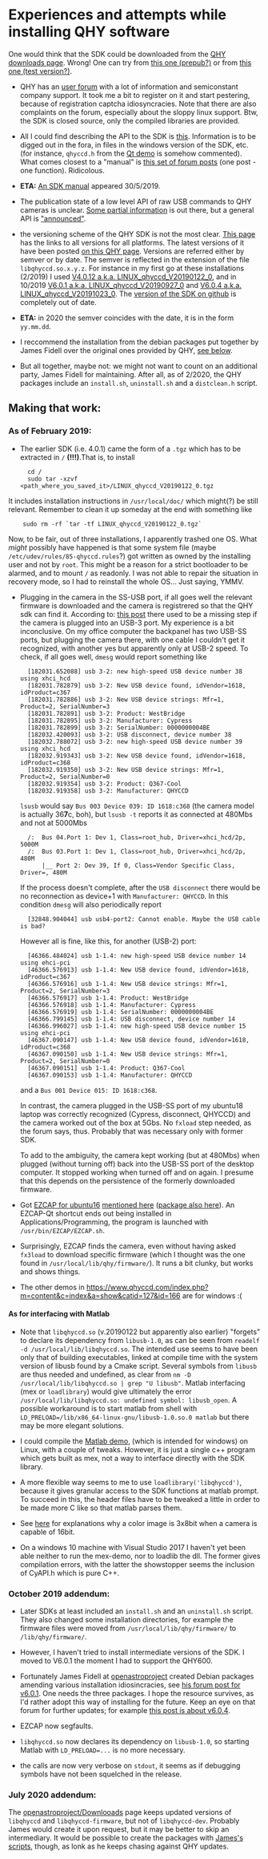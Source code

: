 Experiences and attempts while installing QHY software
======================================================

One would think that the SDK could be downloaded from the [QHY downloads page](https://www.qhyccd.com/download.html). Wrong! One can try from [this one (prepub?)](https://www.qhyccd.com/html/prepub/log_en.html#!log_en.md) or
from [this one (test version?)](https://www.qhyccd.com/html/test_version/).

+ QHY has an [user forum](https://www.qhyccd.com/bbs/index.php) with a lot of information
 and semiconstant company support. It took me a bit to register
 on it and start pestering, because of registration captcha idiosyncracies. Note that there are also complaints on
 the forum, especially about the sloppy linux support. Btw, the SDK is closed source, only the compiled libraries are
 provided.

+ All I could find describing the API to the SDK is
 [this](https://www.qhyccd.com/index.php?m=content&c=index&a=show&catid=127&id=167).
 Information is to be digged out in the fora, in files in the
 windows version of the SDK, etc. (for instance, `qhyccd.h` from the
 [Qt demo](https://www.qhyccd.com/file/repository/latestSoftAndDirver/Soft/SDKDemo%20for%20Qt%20Creator%20MinGW%205.6.3.zip)
 is somehow commented). What comes closest to a "manual" is
 [this set of forum posts](https://www.qhyccd.com//bbs/index.php?topic=5903.0) (one post - one function). Ridicolous.

+ **ETA:** [An SDK manual](https://www.qhyccd.com/bbs/index.php?action=dlattach;topic=6776.0;attach=9793)
  appeared 30/5/2019.

+ The publication state of a low level API of raw USB commands to QHY cameras is unclear.
 [Some partial information](https://www.qhyccd.com/index.php?m=content&c=index&a=show&catid=127&id=168)
 is out there, but a general API is
 ["announced"](https://github.com/qhyccd-lzr/QhyCmosCamera).

+ the versioning scheme of the QHY SDK is not the most clear. [This page](https://www.qhyccd.com/html/test_version/) has the links to all versions for all platforms. The latest versions of it have been posted  [on this QHY page](https://www.qhyccd.com/index.php?m=content&c=index&a=show&catid=127&id=163). Versions are referred either by semver or by date. The semver is reflected in the extension of the file `libqhyccd.so.x.y.z`. For instance in my first go at these installations (2/2019) I
used
 [V4.0.12 a.k.a. LINUX_qhyccd_V20190122_0](http://www.qhyccd.com/file/repository/latestSoftAndDirver/SDK/V6.0.1/LINUX_qhyccd_V20190927_0.tgz), and in 10/2019 [V6.0.1 a.k.a. LINUX_qhyccd_V20190927_0](http://www.qhyccd.com/file/repository/latestSoftAndDirver/SDK/V6.0.1/LINUX_qhyccd_V20190927_0.tgz) and [V6.0.4 a.k.a. LINUX_qhyccd_V20191023_0](http://www.qhyccd.com/file/repository/latestSoftAndDirver/SDK/V6.0.4/LINUX_qhyccd_V20191023_0.tgz).
The [version of the SDK on github](https://github.com/qhyccd-lzr/QHYCCD_Linux_New) is completely out of date.

+ **ETA:** in 2020 the semver coincides with the date, it is in the form `yy.mm.dd`. 

+ I reccommend the installation from the debian packages put together by James Fidell over the original ones provided by QHY, [see below](#OctoberAddendum).

+ But all together, maybe not: we might not want to count on an additional party, James Fidell for maintaining.
 After all, as of 2/2020, the QHY packages include an `install.sh`, `uninstall.sh` and  a `distclean.h` script.


Making that work:
-----------------

### As of February 2019:

+ The earlier SDK (i.e. 4.0.1) came the form of a `.tgz` which has to be extracted in `/` __(!!!)__.That is, to install

        cd /
        sudo tar -xzvf <path_where_you_saved_it>/LINUX_qhyccd_V20190122_0.tgz
 It includes installation instructions in `/usr/local/doc/` which might(?) be still relevant.
 Remember to clean it up someday at the end with something like

        sudo rm -rf `tar -tf LINUX_qhyccd_V20190122_0.tgz`
 Now, to be fair, out of three installations, I apparently trashed one OS.
 What *might* possibly have happened is that some system file (maybe `/etc/udev/rules/85-qhyccd.rules`?)
 got written as owned by  the installing user and not by `root`. This might be a reason for a strict
 bootloader to be alarmed, and to mount `/` as readonly. I was not able to repair the situation in
 recovery mode, so I had to reinstall the whole OS... Just saying, YMMV.

+ Plugging in the camera in the SS-USB port, if all goes well the relevant firmware is downloaded and the camera is registrered so that the QHY sdk can find it. According to: [this post](https://www.qhyccd.com/bbs/index.php?topic=5781.0]) there used to be a missing step if the camera is plugged into an USB-3 port. My experience is a bit inconclusive. On my
office computer the backpanel has two USB-SS ports, but plugging the camera there, with one cable I couldn't get it recognized, with another yes but apparently only at USB-2 speed. To check, if all goes well, `dmesg` would report
something like

        [182031.652088] usb 3-2: new high-speed USB device number 38 using xhci_hcd
        [182031.782879] usb 3-2: New USB device found, idVendor=1618, idProduct=c367
        [182031.782886] usb 3-2: New USB device strings: Mfr=1, Product=2, SerialNumber=3
        [182031.782891] usb 3-2: Product: WestBridge 
        [182031.782895] usb 3-2: Manufacturer: Cypress
        [182031.782899] usb 3-2: SerialNumber: 0000000004BE
        [182032.420093] usb 3-2: USB disconnect, device number 38
        [182032.788072] usb 3-2: new high-speed USB device number 39 using xhci_hcd
        [182032.919343] usb 3-2: New USB device found, idVendor=1618, idProduct=c368
        [182032.919350] usb 3-2: New USB device strings: Mfr=1, Product=2, SerialNumber=0
        [182032.919354] usb 3-2: Product: Q367-Cool
        [182032.919358] usb 3-2: Manufacturer: QHYCCD
    `lsusb` would say `Bus 003 Device 039: ID 1618:c368` (the camera model is actually 36**7**c, boh),
    but `lsusb -t` reports it as connected at 480Mbs and not at 5000Mbs

        /:  Bus 04.Port 1: Dev 1, Class=root_hub, Driver=xhci_hcd/2p, 5000M
        /:  Bus 03.Port 1: Dev 1, Class=root_hub, Driver=xhci_hcd/2p, 480M
            |__ Port 2: Dev 39, If 0, Class=Vendor Specific Class, Driver=, 480M

    If the process doesn't complete, after the `USB disconnect` there would be no reconnection
    as device+1 with `Manufacturer: QHYCCD`. In this condition `dmesg` will also periodically report

        [32848.904044] usb usb4-port2: Cannot enable. Maybe the USB cable is bad?

    However all is fine, like this, for another (USB-2) port:

        [46366.484024] usb 1-1.4: new high-speed USB device number 14 using ehci-pci
        [46366.576913] usb 1-1.4: New USB device found, idVendor=1618, idProduct=c367
        [46366.576916] usb 1-1.4: New USB device strings: Mfr=1, Product=2, SerialNumber=3
        [46366.576917] usb 1-1.4: Product: WestBridge 
        [46366.576918] usb 1-1.4: Manufacturer: Cypress
        [46366.576919] usb 1-1.4: SerialNumber: 0000000004BE
        [46366.799145] usb 1-1.4: USB disconnect, device number 14
        [46366.996027] usb 1-1.4: new high-speed USB device number 15 using ehci-pci
        [46367.090147] usb 1-1.4: New USB device found, idVendor=1618, idProduct=c368
        [46367.090150] usb 1-1.4: New USB device strings: Mfr=1, Product=2, SerialNumber=0
        [46367.090151] usb 1-1.4: Product: Q367-Cool
        [46367.090153] usb 1-1.4: Manufacturer: QHYCCD

    and a `Bus 001 Device 015: ID 1618:c368`.

    In contrast, the camera plugged in the USB-SS port of my ubuntu18 laptop was correctly recognized
    (Cypress, disconnect, QHYCCD) and the camera worked out of the box at 5Gbs. No `fxload` step needed, as the
    forum says, thus. Probably that was necessary only with former SDK.

    To add to the ambiguity, the camera kept working (but at 480Mbs) when plugged (without turning off) back
    into the USB-SS port of the desktop computer. It stopped working when turned off and on again. I presume
    that this depends on the persistence of the formerly downloaded firmware.

+ Got [EZCAP for ubuntu16](https://www.dropbox.com/s/e9i0vntj14dgmh0/EZCAP_Qt-for-Ubuntu-x86_64-0.1.51.2.deb?dl=0)
  [mentioned here](https://www.qhyccd.com/bbs/index.php?topic=6333.0)
  ([package also here](https://www.qhyccd.com/file/repository/latestSoftAndDirver/Soft/EZCAP_QTLatestEdition.deb.zip)).
  An EZCAP-Qt shortcut ends out being
  installed in Applications/Programming, the program is launched with `/usr/bin/EZCAP/EZCAP.sh`.

+ Surprisingly, EZCAP finds the camera, even without having asked `fx3load` to download specific firmware
(which I thought was the one found in `/usr/local/lib/qhy/firmware/`). It runs
a bit clunky, but works and shows things.

+ The other demos in https://www.qhyccd.com/index.php?m=content&c=index&a=show&catid=127&id=166
 are for windows :(


#### As for interfacing with Matlab

+  Note that `libqhyccd.so` (v.20190122 but apparently also earlier) "forgets" to declare its dependency
   from `libusb-1.0`, as can be seen from
   `readelf -d /usr/local/lib/libqhyccd.so`. The intended use seems to have been only that of building
   executables, linked at compile time with the system version of libusb found by a Cmake script.
   Several symbols from `libusb` are thus needed and undefined, as clear from
   `nm -D /usr/local/lib/libqhyccd.so | grep "U libusb"`. Matlab interfacing (mex or `loadlibrary`)
   would give ultimately the error `/usr/local/lib/libqhyccd.so: undefined symbol: libusb_open`.
   A possible workaround is to start matlab from shell with `LD_PRELOAD=/lib/x86_64-linux-gnu/libusb-1.0.so.0 matlab`
   but there may be more elegant solutions.

+ I could compile the
[Matlab demo](http://qhyccd.com/file/repository/latestSoftAndDirver/SDK/MatlabSDKdemo.zip),
(which is intended for windows) on Linux, with a couple of tweaks. However, it is just a
single c++ program which gets built as mex, not a way to interface directly with the SDK library.

+ A more flexible way seems to me to use `loadlibrary('libqhyccd')`, because it gives
  granular access to the SDK functions at matlab prompt. To succeed in this, the header
  files have to be tweaked a little in order to be made more C like so that matlab parses them.

+ See [here](https://www.qhyccd.com/bbs/index.php?topic=6038.msg31725#msg31725) for explanations
  why a color image is 3x8bit when a camera is capable of 16bit.

+ On a windows 10 machine with Visual Studio 2017 I haven't yet been able neither to run the mex-demo,
  nor to loadlib the dll. The former gives compilation errors, with the latter the showstopper seems
  the inclusion of CyAPI.h which is pure C++.

### October 2019 addendum:
<a name="OctoberAddendum"></a>

+ Later SDKs at least included an `install.sh` and an `uninstall.sh` script. They also changed some installation directories, for example the firmware files were moved from `/usr/local/lib/qhy/firmware/` to `/lib/qhy/firmware/`.

+ However, I haven't tried to install intermediate versions of the SDK. I moved to V6.0.1 the moment I had to support the QHY600.

+ Fortunately James Fidell at [openastroproject](https://www.openastroproject.org/) created Debian packages amending various installation idiosincracies, see [his forum post for v6.0.1](https://www.qhyccd.com/bbs/index.php?topic=7459.0). One needs the three packages. I hope the resource survives, as I'd rather adopt this way of installing for the future. Keep an eye on that forum for further updates; for example [this post is about v6.0.4](https://www.qhyccd.com/bbs/index.php?topic=7477.0).

+ EZCAP now segfaults.

+ `libqhyccd.so` now declares its dependency on `libusb-1.0`, so  starting Matlab with `LD_PRELOAD=...` is no more necessary.

+ the calls are now very verbose on `stdout`, it seems as if debugging symbols have not been squelched in the release.

### July 2020 addendum:

The [openastroproject/Downlooads](https://www.openastroproject.org/downloads/) page keeps updated versions of
`libqhyccd` and `libqhyccd-firmware`, but not of `libqhyccd-dev`. Probably James would create it upon request,
but it may be better to skip an intermediary. It would be possible to create the packages with 
[James's scripts](https://github.com/openastroproject/libqhyccd-pkg), though, as lonk as he keeps chasing against QHY updates.
